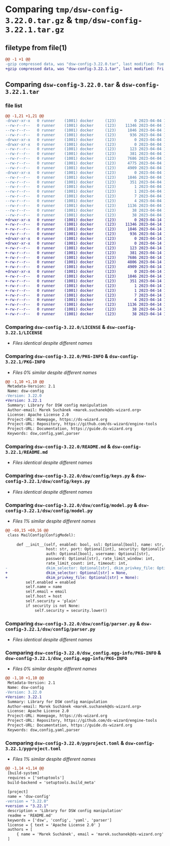 # Comparing `tmp/dsw-config-3.22.0.tar.gz` & `tmp/dsw-config-3.22.1.tar.gz`

## filetype from file(1)

```diff
@@ -1 +1 @@
-gzip compressed data, was "dsw-config-3.22.0.tar", last modified: Tue Apr  4 15:01:38 2023, max compression
+gzip compressed data, was "dsw-config-3.22.1.tar", last modified: Fri Apr 14 12:55:22 2023, max compression
```

## Comparing `dsw-config-3.22.0.tar` & `dsw-config-3.22.1.tar`

### file list

```diff
@@ -1,21 +1,21 @@
-drwxr-xr-x   0 runner    (1001) docker     (123)        0 2023-04-04 15:01:38.329535 dsw-config-3.22.0/
--rw-r--r--   0 runner    (1001) docker     (123)    11346 2023-04-04 15:01:32.000000 dsw-config-3.22.0/LICENSE
--rw-r--r--   0 runner    (1001) docker     (123)     1846 2023-04-04 15:01:38.329535 dsw-config-3.22.0/PKG-INFO
--rw-r--r--   0 runner    (1001) docker     (123)      936 2023-04-04 15:01:32.000000 dsw-config-3.22.0/README.md
-drwxr-xr-x   0 runner    (1001) docker     (123)        0 2023-04-04 15:01:38.329535 dsw-config-3.22.0/dsw/
-drwxr-xr-x   0 runner    (1001) docker     (123)        0 2023-04-04 15:01:38.329535 dsw-config-3.22.0/dsw/config/
--rw-r--r--   0 runner    (1001) docker     (123)      123 2023-04-04 15:01:32.000000 dsw-config-3.22.0/dsw/config/__init__.py
--rw-r--r--   0 runner    (1001) docker     (123)      381 2023-04-04 15:01:37.000000 dsw-config-3.22.0/dsw/config/build_info.py
--rw-r--r--   0 runner    (1001) docker     (123)     7686 2023-04-04 15:01:32.000000 dsw-config-3.22.0/dsw/config/keys.py
--rw-r--r--   0 runner    (1001) docker     (123)     4775 2023-04-04 15:01:32.000000 dsw-config-3.22.0/dsw/config/model.py
--rw-r--r--   0 runner    (1001) docker     (123)     4909 2023-04-04 15:01:32.000000 dsw-config-3.22.0/dsw/config/parser.py
-drwxr-xr-x   0 runner    (1001) docker     (123)        0 2023-04-04 15:01:38.329535 dsw-config-3.22.0/dsw_config.egg-info/
--rw-r--r--   0 runner    (1001) docker     (123)     1846 2023-04-04 15:01:38.000000 dsw-config-3.22.0/dsw_config.egg-info/PKG-INFO
--rw-r--r--   0 runner    (1001) docker     (123)      351 2023-04-04 15:01:38.000000 dsw-config-3.22.0/dsw_config.egg-info/SOURCES.txt
--rw-r--r--   0 runner    (1001) docker     (123)        1 2023-04-04 15:01:38.000000 dsw-config-3.22.0/dsw_config.egg-info/dependency_links.txt
--rw-r--r--   0 runner    (1001) docker     (123)        1 2023-04-04 15:01:38.000000 dsw-config-3.22.0/dsw_config.egg-info/not-zip-safe
--rw-r--r--   0 runner    (1001) docker     (123)        7 2023-04-04 15:01:38.000000 dsw-config-3.22.0/dsw_config.egg-info/requires.txt
--rw-r--r--   0 runner    (1001) docker     (123)        4 2023-04-04 15:01:38.000000 dsw-config-3.22.0/dsw_config.egg-info/top_level.txt
--rw-r--r--   0 runner    (1001) docker     (123)     1136 2023-04-04 15:01:32.000000 dsw-config-3.22.0/pyproject.toml
--rw-r--r--   0 runner    (1001) docker     (123)       38 2023-04-04 15:01:38.329535 dsw-config-3.22.0/setup.cfg
--rw-r--r--   0 runner    (1001) docker     (123)       38 2023-04-04 15:01:32.000000 dsw-config-3.22.0/setup.py
+drwxr-xr-x   0 runner    (1001) docker     (123)        0 2023-04-14 12:55:22.036068 dsw-config-3.22.1/
+-rw-r--r--   0 runner    (1001) docker     (123)    11346 2023-04-14 12:55:16.000000 dsw-config-3.22.1/LICENSE
+-rw-r--r--   0 runner    (1001) docker     (123)     1846 2023-04-14 12:55:22.036068 dsw-config-3.22.1/PKG-INFO
+-rw-r--r--   0 runner    (1001) docker     (123)      936 2023-04-14 12:55:16.000000 dsw-config-3.22.1/README.md
+drwxr-xr-x   0 runner    (1001) docker     (123)        0 2023-04-14 12:55:22.028068 dsw-config-3.22.1/dsw/
+drwxr-xr-x   0 runner    (1001) docker     (123)        0 2023-04-14 12:55:22.032068 dsw-config-3.22.1/dsw/config/
+-rw-r--r--   0 runner    (1001) docker     (123)      123 2023-04-14 12:55:16.000000 dsw-config-3.22.1/dsw/config/__init__.py
+-rw-r--r--   0 runner    (1001) docker     (123)      381 2023-04-14 12:55:21.000000 dsw-config-3.22.1/dsw/config/build_info.py
+-rw-r--r--   0 runner    (1001) docker     (123)     7686 2023-04-14 12:55:16.000000 dsw-config-3.22.1/dsw/config/keys.py
+-rw-r--r--   0 runner    (1001) docker     (123)     4806 2023-04-14 12:55:16.000000 dsw-config-3.22.1/dsw/config/model.py
+-rw-r--r--   0 runner    (1001) docker     (123)     4909 2023-04-14 12:55:16.000000 dsw-config-3.22.1/dsw/config/parser.py
+drwxr-xr-x   0 runner    (1001) docker     (123)        0 2023-04-14 12:55:22.036068 dsw-config-3.22.1/dsw_config.egg-info/
+-rw-r--r--   0 runner    (1001) docker     (123)     1846 2023-04-14 12:55:22.000000 dsw-config-3.22.1/dsw_config.egg-info/PKG-INFO
+-rw-r--r--   0 runner    (1001) docker     (123)      351 2023-04-14 12:55:22.000000 dsw-config-3.22.1/dsw_config.egg-info/SOURCES.txt
+-rw-r--r--   0 runner    (1001) docker     (123)        1 2023-04-14 12:55:22.000000 dsw-config-3.22.1/dsw_config.egg-info/dependency_links.txt
+-rw-r--r--   0 runner    (1001) docker     (123)        1 2023-04-14 12:55:22.000000 dsw-config-3.22.1/dsw_config.egg-info/not-zip-safe
+-rw-r--r--   0 runner    (1001) docker     (123)        7 2023-04-14 12:55:22.000000 dsw-config-3.22.1/dsw_config.egg-info/requires.txt
+-rw-r--r--   0 runner    (1001) docker     (123)        4 2023-04-14 12:55:22.000000 dsw-config-3.22.1/dsw_config.egg-info/top_level.txt
+-rw-r--r--   0 runner    (1001) docker     (123)     1136 2023-04-14 12:55:16.000000 dsw-config-3.22.1/pyproject.toml
+-rw-r--r--   0 runner    (1001) docker     (123)       38 2023-04-14 12:55:22.036068 dsw-config-3.22.1/setup.cfg
+-rw-r--r--   0 runner    (1001) docker     (123)       38 2023-04-14 12:55:16.000000 dsw-config-3.22.1/setup.py
```

### Comparing `dsw-config-3.22.0/LICENSE` & `dsw-config-3.22.1/LICENSE`

 * *Files identical despite different names*

### Comparing `dsw-config-3.22.0/PKG-INFO` & `dsw-config-3.22.1/PKG-INFO`

 * *Files 0% similar despite different names*

```diff
@@ -1,10 +1,10 @@
 Metadata-Version: 2.1
 Name: dsw-config
-Version: 3.22.0
+Version: 3.22.1
 Summary: Library for DSW config manipulation
 Author-email: Marek Suchánek <marek.suchanek@ds-wizard.org>
 License: Apache License 2.0
 Project-URL: Homepage, https://ds-wizard.org
 Project-URL: Repository, https://github.com/ds-wizard/engine-tools
 Project-URL: Documentation, https://guide.ds-wizard.org
 Keywords: dsw,config,yaml,parser
```

### Comparing `dsw-config-3.22.0/README.md` & `dsw-config-3.22.1/README.md`

 * *Files identical despite different names*

### Comparing `dsw-config-3.22.0/dsw/config/keys.py` & `dsw-config-3.22.1/dsw/config/keys.py`

 * *Files identical despite different names*

### Comparing `dsw-config-3.22.0/dsw/config/model.py` & `dsw-config-3.22.1/dsw/config/model.py`

 * *Files 1% similar despite different names*

```diff
@@ -69,15 +69,16 @@
 class MailConfig(ConfigModel):
 
     def __init__(self, enabled: bool, ssl: Optional[bool], name: str, email: str,
                  host: str, port: Optional[int], security: Optional[str],
                  auth: Optional[bool], username: Optional[str],
                  password: Optional[str], rate_limit_window: int,
                  rate_limit_count: int, timeout: int,
-                 dkim_selector: Optional[str], dkim_privkey_file: Optional[str]):
+                 dkim_selector: Optional[str] = None,
+                 dkim_privkey_file: Optional[str] = None):
         self.enabled = enabled
         self.name = name
         self.email = email
         self.host = host
         self.security = 'plain'
         if security is not None:
             self.security = security.lower()
```

### Comparing `dsw-config-3.22.0/dsw/config/parser.py` & `dsw-config-3.22.1/dsw/config/parser.py`

 * *Files identical despite different names*

### Comparing `dsw-config-3.22.0/dsw_config.egg-info/PKG-INFO` & `dsw-config-3.22.1/dsw_config.egg-info/PKG-INFO`

 * *Files 0% similar despite different names*

```diff
@@ -1,10 +1,10 @@
 Metadata-Version: 2.1
 Name: dsw-config
-Version: 3.22.0
+Version: 3.22.1
 Summary: Library for DSW config manipulation
 Author-email: Marek Suchánek <marek.suchanek@ds-wizard.org>
 License: Apache License 2.0
 Project-URL: Homepage, https://ds-wizard.org
 Project-URL: Repository, https://github.com/ds-wizard/engine-tools
 Project-URL: Documentation, https://guide.ds-wizard.org
 Keywords: dsw,config,yaml,parser
```

### Comparing `dsw-config-3.22.0/pyproject.toml` & `dsw-config-3.22.1/pyproject.toml`

 * *Files 1% similar despite different names*

```diff
@@ -1,14 +1,14 @@
 [build-system]
 requires = ['setuptools']
 build-backend = 'setuptools.build_meta'
 
 [project]
 name = 'dsw-config'
-version = "3.22.0"
+version = "3.22.1"
 description = 'Library for DSW config manipulation'
 readme = 'README.md'
 keywords = ['dsw', 'config', 'yaml', 'parser']
 license = { text = 'Apache License 2.0' }
 authors = [
     { name = 'Marek Suchánek', email = 'marek.suchanek@ds-wizard.org' }
 ]
```

